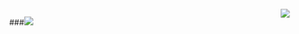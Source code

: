 <img align="right" src="https://github-readme-stats.vercel.app/api?username=hacker233&show_icons=true&icon_color=CE1D2D&text_color=718096&bg_color=ffffff&hide_title=true" />

###![](https://github-readme-stats.vercel.app/api?username=HHFeng616&theme=dark)
